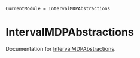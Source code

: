 ```@meta
CurrentModule = IntervalMDPAbstractions
```

# IntervalMDPAbstractions

Documentation for [IntervalMDPAbstractions](https://github.com/Zinoex/IntervalMDPAbstractions.jl).

